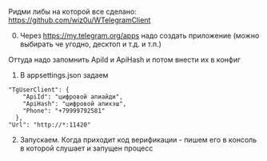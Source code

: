 Ридми либы на которой все сделано: https://github.com/wiz0u/WTelegramClient

0. Через https://my.telegram.org/apps надо создать приложение (можно выбирать че угодно, десктоп и т.д. и т.п.)

Оттуда надо запомнить ApiId и ApiHash и потом внести их в конфиг

1. В appsettings.json задаем 

``` {
"TgUserClient": {
    "ApiId": "цифровой апиайди",
    "ApiHash": "цифровой апихэш",
    "Phone": "+79999792581"
  },
"Url": "http://*:11420"
  ```

2. Запускаем. Когда приходит код верификации - пишем его в консоль в которой слушает и запущен процесс
